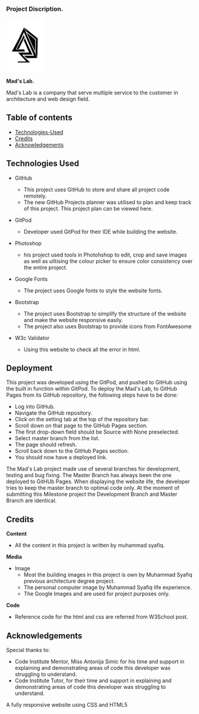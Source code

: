 
### Project Discription.

<img src="assets/image//logo_black.png" width="100">

**Mad's Lab.**

Mad's Lab is a company that serve multiple service to the customer in architecture and web design field.

## Table of contents
* [Technologies-Used](#Technologies-Used)
* [Credits](#Credits)
* [Acknowledgements](#TAcknowledgements)

## Technologies Used

* GitHub
  - This project uses GitHub to store and share all project code remotely.
  - The new GitHub Projects planner was utilised to plan and keep track of this project. This project plan can be viewed here.
  
* GitPod
  - Developer used GitPod for their IDE while building the website.
  
* Photoshop
  - his project used tools in Photohshop to edit, crop and save images as well as ulitising the colour picker to ensure color     consistency over the entire project.
  
* Google Fonts
  - The project uses Google fonts to style the website fonts.
  
* Bootstrap
  - The project uses Bootstrap to simplify the structure of the website and make the website responsive easily.
  - The project also uses Bootstrap to provide icons from FontAwesome

* W3c Validator
  - Using this website to check all the error in html.

## Deployment
This project was developed using the GitPod, and pushed to GitHub using the built in function within GitPod.
To deploy the Mad's Lab, to GitHub Pages from its GitHub repository, the following steps have to be done:
  - Log into GitHub.
  - Navigate the GitHub repository.
  - Click on the setting tab at the top of the repository bar.
  - Scroll down on that page to the GitHub Pages section.
  - The first drop-down field should be Source with None preselected.
  - Select master branch from the list.
  - The page should refresh.
  - Scroll back down to the GitHub Pages section.
  - You should now have a deployed link.
  
The Mad's Lab project made use of several branches for development, testing and bug fixing. The Master Branch has always been the one deployed to GitHUb Pages. When displaying the website life, the developer tries to keep the master branch to optimal code only. At the moment of submitting this Milestone project the Development Branch and Master Branch are identical.

## Credits

**Content**
* All the content in this project is written by muhammad syafiq.

**Media**
* Image
  - Most the building images in this project is own by Muhammad Syafiq previous architecture degree project.
  - The personal computer image by Muhammad Syafiq life experience.
  - The Google Images and are used for project purposes only.
  
**Code**
* Reference code for the html and css are referred from W3School post. 

## Acknowledgements
Special thanks to:
* Code Institute Mentor, Miss Antonija Simic for his time and support in explaining and demonstrating areas of code this developer was struggling to understand.
* Code Institute Tutor, for their time and support in explaining and demonstrating areas of code this developer was struggling to understand. 
 
A fully responsive website using CSS and HTML5

